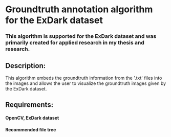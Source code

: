 # Groundtruth annotation algorithm for the ExDark dataset
### This algorithm is supported for the ExDark dataset and was primarily created for applied research in my thesis and research.
<!-- [![PWC](https://img.shields.io/endpoint.svg?url=https://paperswithcode.com/badge/https://github.com/cs-chan/Exclusively-Dark-Image-Dataset)](https://github.com/cs-chan/Exclusively-Dark-Image-Dataset) -->

## Description:
This algorithm embeds the groundtruth information from the '.txt' files into the images and allows the user to visualize the groundtruth images given by the ExDark dataset.

## Requirements:
#### OpenCV, ExDark dataset
#### Recommended file tree 
